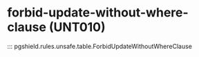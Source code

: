 # forbid-update-without-where-clause (UNT010)

::: pgshield.rules.unsafe.table.ForbidUpdateWithoutWhereClause

